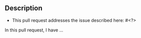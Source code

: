 ## Description

<!--
Thank you for contributing!

Step 1: Before submitting a pull request that introduces a new functionality or fixes a bug,
please open an issue where we could discuss the suggestion, problem - and potential ways to fix.
-->

- This pull request addresses the issue described here: #<?>

<!--
Step 2: Provide an overview of how your fix / enhancement works.
If possible, provide screenshots of the before and after states (even for simple command line options - show the terminal).
-->

In this pull request, I have …

<!--
Step 3: Please review the checklist below.
